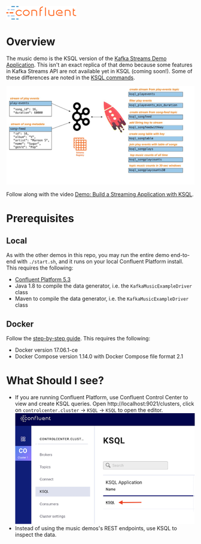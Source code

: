 ![image](../images/confluent-logo-300-2.png)

# Overview

The music demo is the KSQL version of the [Kafka Streams Demo Application](https://docs.confluent.io/current/streams/kafka-streams-examples/docs/index.html?utm_source=github&utm_medium=demo&utm_campaign=ch.examples_type.community_content.music).
This isn't an exact replica of that demo because some features in Kafka Streams API are not available yet in KSQL (coming soon!).
Some of these differences are noted in the [KSQL commands](ksql.commands).

![image](images/ksql-music-demo-overview.jpg)

Follow along with the video [Demo: Build a Streaming Application with KSQL](https://www.youtube.com/watch?v=ExEWJVjj-RA).

# Prerequisites

## Local

As with the other demos in this repo, you may run the entire demo end-to-end with `./start.sh`, and it runs on your local Confluent Platform install.  This requires the following:

* [Confluent Platform 5.3](https://www.confluent.io/download/?utm_source=github&utm_medium=demo&utm_campaign=ch.examples_type.community_content.music)
* Java 1.8 to compile the data generator, i.e. the `KafkaMusicExampleDriver` class
* Maven to compile the data generator, i.e. the `KafkaMusicExampleDriver` class

## Docker

Follow the [step-by-step guide](live-coding-ksql-music.adoc). This requires the following:

* Docker version 17.06.1-ce
* Docker Compose version 1.14.0 with Docker Compose file format 2.1

# What Should I see?

* If you are running Confluent Platform, use Confluent Control Center to view and create KSQL queries.  Open http://localhost:9021/clusters, click on  `controlcenter.cluster` -> `KSQL` -> `KSQL` to open the editor.
![image](images/ksql-editor.png)
* Instead of using the music demos's REST endpoints, use KSQL to inspect the data.
